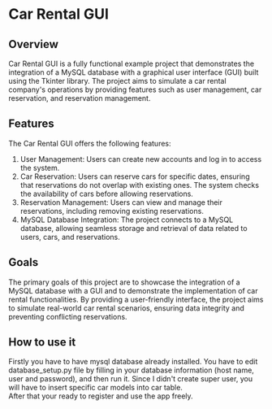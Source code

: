 # Car Rental GUI

## Overview
Car Rental GUI is a fully functional example project that demonstrates the integration of a MySQL database with a graphical user interface (GUI) built using the Tkinter library. 
The project aims to simulate a car rental company's operations by providing features such as user management, car reservation, and reservation management.

## Features
The Car Rental GUI offers the following features:

1. User Management: Users can create new accounts and log in to access the system.
2. Car Reservation: Users can reserve cars for specific dates, ensuring that reservations do not overlap with existing ones. The system checks the availability of cars before allowing reservations.
3. Reservation Management: Users can view and manage their reservations, including removing existing reservations.
4. MySQL Database Integration: The project connects to a MySQL database, allowing seamless storage and retrieval of data related to users, cars, and reservations.

## Goals
The primary goals of this project are to showcase the integration of a MySQL database with a GUI and to demonstrate the implementation of car rental functionalities. 
By providing a user-friendly interface, the project aims to simulate real-world car rental scenarios, ensuring data integrity and preventing conflicting reservations.

## How to use it
Firstly you have to have mysql database already installed. You have to edit database_setup.py file by filling in your database information (host name, user and password), and then run it.
Since I didn't create super user, you will have to insert specific car models into car table. 
<br/> After that your ready to register and use the app freely.
